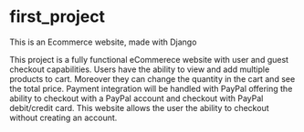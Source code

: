# first_project
This is an Ecommerce website, made with Django

This project is a fully functional eCommerece website with user and guest checkout capabilities. 
Users have the ability to view and add multiple products to cart. Moreover they can change the quantity in the cart and see the total price.
Payment integration will be handled with PayPal offering the ability to checkout with a PayPal account and checkout with PayPal debit/credit card.
This website allows the user the ability to checkout without creating an account.
